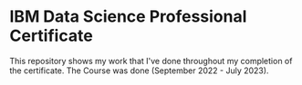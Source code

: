 # IBM Data Science Professional Certificate
This repository shows my work that I've done throughout my completion of the certificate. 
The Course was done (September 2022 - July 2023).

